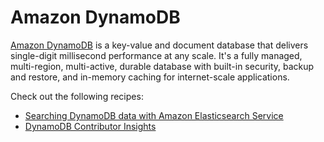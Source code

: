 # Amazon DynamoDB

[Amazon DynamoDB][ddb-main] is a key-value and document database that delivers 
single-digit millisecond performance at any scale. It's a fully managed,
multi-region, multi-active, durable database with built-in security, backup and 
restore, and in-memory caching for internet-scale applications. 

Check out the following recipes:

- [Searching DynamoDB data with Amazon Elasticsearch Service][ddb-aes-ws]
- [DynamoDB Contributor Insights][cwci-oow]

[ddb-main]: https://aws.amazon.com/dynamodb/
[ddb-aes-ws]: https://search-ddb.aesworkshops.com/
[cwci-oow]: https://observability.workshop.aws/en/contributorinsights/_explore.html
